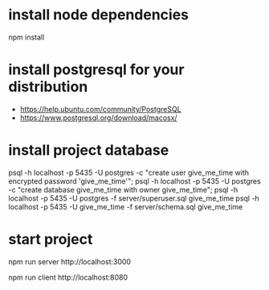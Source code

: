 # install node dependencies 

npm install

# install postgresql for your distribution 

- https://help.ubuntu.com/community/PostgreSQL
- https://www.postgresql.org/download/macosx/
 
# install project database

psql -h localhost -p 5435 -U postgres -c "create user give_me_time with encrypted password 'give_me_time'";
psql -h localhost -p 5435 -U postgres -c "create database give_me_time with owner give_me_time";
psql -h localhost -p 5435 -U postgres -f server/superuser.sql give_me_time
psql -h localhost -p 5435 -U give_me_time -f server/schema.sql give_me_time

# start project 

npm run server
http://localhost:3000

npm run client
http://localhost:8080
